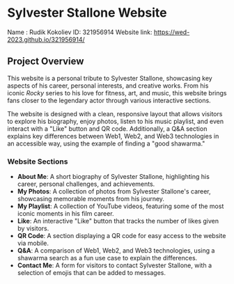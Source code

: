 # Sylvester Stallone Website
Name : Rudik Kokoliev
ID: 321956914
Website link: https://wed-2023.github.io/321956914/

## Project Overview
This website is a personal tribute to Sylvester Stallone, showcasing key aspects of his career, personal interests, and creative works. From his iconic *Rocky* series to his love for fitness, art, and music, this website brings fans closer to the legendary actor through various interactive sections. 

The website is designed with a clean, responsive layout that allows visitors to explore his biography, enjoy photos, listen to his music playlist, and even interact with a "Like" button and QR code. Additionally, a Q&A section explains key differences between Web1, Web2, and Web3 technologies in an accessible way, using the example of finding a "good shawarma."

### Website Sections
- **About Me**: A short biography of Sylvester Stallone, highlighting his career, personal challenges, and achievements.
- **My Photos**: A collection of photos from Sylvester Stallone's career, showcasing memorable moments from his journey.
- **My Playlist**: A collection of YouTube videos, featuring some of the most iconic moments in his film career.
- **Like**: An interactive "Like" button that tracks the number of likes given by visitors.
- **QR Code**: A section displaying a QR code for easy access to the website via mobile.
- **Q&A**: A comparison of Web1, Web2, and Web3 technologies, using a shawarma search as a fun use case to explain the differences.
- **Contact Me**: A form for visitors to contact Sylvester Stallone, with a selection of emojis that can be added to messages.


